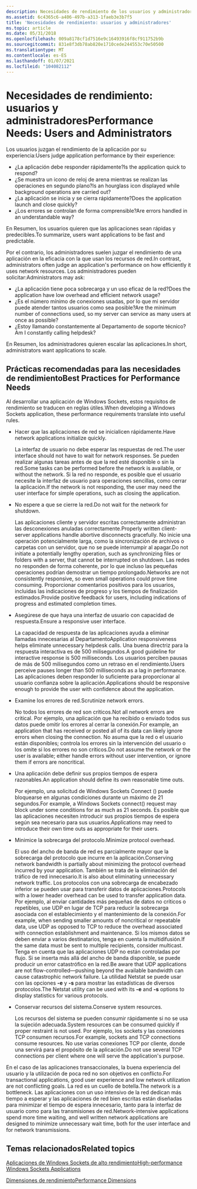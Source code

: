 ```yaml
---
description: Necesidades de rendimiento de los usuarios y administradores con aplicaciones de Windows Sockets (Winsock).
ms.assetid: 6c4365c6-a406-497b-a313-1faeb3e3b7f5
title: 'Necesidades de rendimiento: usuarios y administradores'
ms.topic: article
ms.date: 05/31/2018
ms.openlocfilehash: 009a8178cf1d7516e9c16493916f8cf911752b9b
ms.sourcegitcommit: 831e8f3db78ab820e1710cede244553c70e50500
ms.translationtype: MT
ms.contentlocale: es-ES
ms.lasthandoff: 01/07/2021
ms.locfileid: "104082112"
---
```

# <a name="performance-needs-users-and-administrators"></a><span data-ttu-id="2d838-103">Necesidades de rendimiento: usuarios y administradores</span><span class="sxs-lookup"><span data-stu-id="2d838-103">Performance Needs: Users and Administrators</span></span>

<span data-ttu-id="2d838-104">Los usuarios juzgan el rendimiento de la aplicación por su experiencia:</span><span class="sxs-lookup"><span data-stu-id="2d838-104">Users judge application performance by their experience:</span></span>

-   <span data-ttu-id="2d838-105">¿La aplicación debe responder rápidamente?</span><span class="sxs-lookup"><span data-stu-id="2d838-105">Is the application quick to respond?</span></span>
-   <span data-ttu-id="2d838-106">¿Se muestra un icono de reloj de arena mientras se realizan las operaciones en segundo plano?</span><span class="sxs-lookup"><span data-stu-id="2d838-106">Is an hourglass icon displayed while background operations are carried out?</span></span>
-   <span data-ttu-id="2d838-107">¿La aplicación se inicia y se cierra rápidamente?</span><span class="sxs-lookup"><span data-stu-id="2d838-107">Does the application launch and close quickly?</span></span>
-   <span data-ttu-id="2d838-108">¿Los errores se controlan de forma comprensible?</span><span class="sxs-lookup"><span data-stu-id="2d838-108">Are errors handled in an understandable way?</span></span>

<span data-ttu-id="2d838-109">En Resumen, los usuarios quieren que las aplicaciones sean rápidas y predecibles.</span><span class="sxs-lookup"><span data-stu-id="2d838-109">To summarize, users want applications to be fast and predictable.</span></span>

<span data-ttu-id="2d838-110">Por el contrario, los administradores suelen juzgar el rendimiento de una aplicación en la eficacia con la que usan los recursos de red.</span><span class="sxs-lookup"><span data-stu-id="2d838-110">In contrast, administrators often judge an application's performance on how efficiently it uses network resources.</span></span> <span data-ttu-id="2d838-111">Los administradores pueden solicitar:</span><span class="sxs-lookup"><span data-stu-id="2d838-111">Administrators may ask:</span></span>

-   <span data-ttu-id="2d838-112">¿La aplicación tiene poca sobrecarga y un uso eficaz de la red?</span><span class="sxs-lookup"><span data-stu-id="2d838-112">Does the application have low overhead and efficient network usage?</span></span>
-   <span data-ttu-id="2d838-113">¿Es el número mínimo de conexiones usadas, por lo que mi servidor puede atender tantos usuarios como sea posible?</span><span class="sxs-lookup"><span data-stu-id="2d838-113">Are the minimum number of connections used, so my server can service as many users at once as possible?</span></span>
-   <span data-ttu-id="2d838-114">¿Estoy llamando constantemente al Departamento de soporte técnico?</span><span class="sxs-lookup"><span data-stu-id="2d838-114">Am I constantly calling helpdesk?</span></span>

<span data-ttu-id="2d838-115">En Resumen, los administradores quieren escalar las aplicaciones.</span><span class="sxs-lookup"><span data-stu-id="2d838-115">In short, administrators want applications to scale.</span></span>

## <a name="best-practices-for-performance-needs"></a><span data-ttu-id="2d838-116">Prácticas recomendadas para las necesidades de rendimiento</span><span class="sxs-lookup"><span data-stu-id="2d838-116">Best Practices for Performance Needs</span></span>

<span data-ttu-id="2d838-117">Al desarrollar una aplicación de Windows Sockets, estos requisitos de rendimiento se traducen en reglas útiles.</span><span class="sxs-lookup"><span data-stu-id="2d838-117">When developing a Windows Sockets application, these performance requirements translate into useful rules.</span></span>

-   <span data-ttu-id="2d838-118">Hacer que las aplicaciones de red se inicialicen rápidamente.</span><span class="sxs-lookup"><span data-stu-id="2d838-118">Have network applications initialize quickly.</span></span>

    <span data-ttu-id="2d838-119">La interfaz de usuario no debe esperar las respuestas de red.</span><span class="sxs-lookup"><span data-stu-id="2d838-119">The user interface should not have to wait for network responses.</span></span> <span data-ttu-id="2d838-120">Se pueden realizar algunas tareas antes de que la red esté disponible o sin la red.</span><span class="sxs-lookup"><span data-stu-id="2d838-120">Some tasks can be performed before the network is available, or without the network.</span></span> <span data-ttu-id="2d838-121">Si la red no responde, es posible que el usuario necesite la interfaz de usuario para operaciones sencillas, como cerrar la aplicación.</span><span class="sxs-lookup"><span data-stu-id="2d838-121">If the network is not responding, the user may need the user interface for simple operations, such as closing the application.</span></span>

-   <span data-ttu-id="2d838-122">No espere a que se cierre la red.</span><span class="sxs-lookup"><span data-stu-id="2d838-122">Do not wait for the network for shutdown.</span></span>

    <span data-ttu-id="2d838-123">Las aplicaciones cliente y servidor escritas correctamente administran las desconexiones anuladas correctamente.</span><span class="sxs-lookup"><span data-stu-id="2d838-123">Properly written client-server applications handle abortive disconnects gracefully.</span></span> <span data-ttu-id="2d838-124">No inicie una operación potencialmente larga, como la sincronización de archivos o carpetas con un servidor, que no se puede interrumpir al apagar.</span><span class="sxs-lookup"><span data-stu-id="2d838-124">Do not initiate a potentially lengthy operation, such as synchronizing files or folders with a server, that cannot be interrupted on shutdown.</span></span> <span data-ttu-id="2d838-125">Las redes no responden de forma coherente, por lo que incluso las pequeñas operaciones podrían demostrar un tiempo prolongado.</span><span class="sxs-lookup"><span data-stu-id="2d838-125">Networks are not consistently responsive, so even small operations could prove time consuming.</span></span> <span data-ttu-id="2d838-126">Proporcionar comentarios positivos para los usuarios, incluidas las indicaciones de progreso y los tiempos de finalización estimados.</span><span class="sxs-lookup"><span data-stu-id="2d838-126">Provide positive feedback for users, including indications of progress and estimated completion times.</span></span>

-   <span data-ttu-id="2d838-127">Asegúrese de que haya una interfaz de usuario con capacidad de respuesta.</span><span class="sxs-lookup"><span data-stu-id="2d838-127">Ensure a responsive user interface.</span></span>

    <span data-ttu-id="2d838-128">La capacidad de respuesta de las aplicaciones ayuda a eliminar llamadas innecesarias al Departamento</span><span class="sxs-lookup"><span data-stu-id="2d838-128">Application responsiveness helps eliminate unnecessary helpdesk calls.</span></span> <span data-ttu-id="2d838-129">Una buena directriz para la respuesta interactiva es de 500 milisegundos.</span><span class="sxs-lookup"><span data-stu-id="2d838-129">A good guideline for interactive response is 500 milliseconds.</span></span> <span data-ttu-id="2d838-130">Los usuarios perciben pausas de más de 500 milisegundos como un retraso en el rendimiento.</span><span class="sxs-lookup"><span data-stu-id="2d838-130">Users perceive pauses longer than 500 milliseconds as a lag in performance.</span></span> <span data-ttu-id="2d838-131">Las aplicaciones deben responder lo suficiente para proporcionar al usuario confianza sobre la aplicación.</span><span class="sxs-lookup"><span data-stu-id="2d838-131">Applications should be responsive enough to provide the user with confidence about the application.</span></span>

-   <span data-ttu-id="2d838-132">Examine los errores de red.</span><span class="sxs-lookup"><span data-stu-id="2d838-132">Scrutinize network errors.</span></span>

    <span data-ttu-id="2d838-133">No todos los errores de red son críticos.</span><span class="sxs-lookup"><span data-stu-id="2d838-133">Not all network errors are critical.</span></span> <span data-ttu-id="2d838-134">Por ejemplo, una aplicación que ha recibido o enviado todos sus datos puede omitir los errores al cerrar la conexión.</span><span class="sxs-lookup"><span data-stu-id="2d838-134">For example, an application that has received or posted all of its data can likely ignore errors when closing the connection.</span></span> <span data-ttu-id="2d838-135">No asuma que la red o el usuario están disponibles; controla los errores sin la intervención del usuario o los omite si los errores no son críticos.</span><span class="sxs-lookup"><span data-stu-id="2d838-135">Do not assume the network or the user is available; either handle errors without user intervention, or ignore them if errors are noncritical.</span></span>

-   <span data-ttu-id="2d838-136">Una aplicación debe definir sus propios tiempos de espera razonables.</span><span class="sxs-lookup"><span data-stu-id="2d838-136">An application should define its own reasonable time outs.</span></span>

    <span data-ttu-id="2d838-137">Por ejemplo, una solicitud de Windows Sockets Connect () puede bloquearse en algunas condiciones durante un máximo de 21 segundos.</span><span class="sxs-lookup"><span data-stu-id="2d838-137">For example, a Windows Sockets connect() request may block under some conditions for as much as 21 seconds.</span></span> <span data-ttu-id="2d838-138">Es posible que las aplicaciones necesiten introducir sus propios tiempos de espera según sea necesario para sus usuarios.</span><span class="sxs-lookup"><span data-stu-id="2d838-138">Applications may need to introduce their own time outs as appropriate for their users.</span></span>

-   <span data-ttu-id="2d838-139">Minimice la sobrecarga del protocolo.</span><span class="sxs-lookup"><span data-stu-id="2d838-139">Minimize protocol overhead.</span></span>

    <span data-ttu-id="2d838-140">El uso del ancho de banda de red es parcialmente mayor que la sobrecarga del protocolo que incurre en la aplicación.</span><span class="sxs-lookup"><span data-stu-id="2d838-140">Conserving network bandwidth is partially about minimizing the protocol overhead incurred by your application.</span></span> <span data-ttu-id="2d838-141">También se trata de la eliminación del tráfico de red innecesario.</span><span class="sxs-lookup"><span data-stu-id="2d838-141">It is also about eliminating unnecessary network traffic.</span></span> <span data-ttu-id="2d838-142">Los protocolos con una sobrecarga de encabezado inferior se pueden usar para transferir datos de aplicaciones.</span><span class="sxs-lookup"><span data-stu-id="2d838-142">Protocols with a lower header overhead can be used to transfer application data.</span></span> <span data-ttu-id="2d838-143">Por ejemplo, al enviar cantidades más pequeñas de datos no críticos o repetibles, use UDP en lugar de TCP para reducir la sobrecarga asociada con el establecimiento y el mantenimiento de la conexión.</span><span class="sxs-lookup"><span data-stu-id="2d838-143">For example, when sending smaller amounts of noncritical or repeatable data, use UDP as opposed to TCP to reduce the overhead associated with connection establishment and maintenance.</span></span> <span data-ttu-id="2d838-144">Si los mismos datos se deben enviar a varios destinatarios, tenga en cuenta la multidifusión.</span><span class="sxs-lookup"><span data-stu-id="2d838-144">If the same data must be sent to multiple recipients, consider multicast.</span></span> <span data-ttu-id="2d838-145">Tenga en cuenta que las aplicaciones UDP no están controladas por flujo. Si se inserta más allá del ancho de banda disponible, se puede producir un error catastrófico en la red.</span><span class="sxs-lookup"><span data-stu-id="2d838-145">Be aware that UDP applications are not flow-controlled—pushing beyond the available bandwidth can cause catastrophic network failure.</span></span> <span data-ttu-id="2d838-146">La utilidad Netstat se puede usar con las opciones **-e** y **-s** para mostrar las estadísticas de diversos protocolos.</span><span class="sxs-lookup"><span data-stu-id="2d838-146">The Netstat utility can be used with its **-e** and **-s** options to display statistics for various protocols.</span></span>

-   <span data-ttu-id="2d838-147">Conservar recursos del sistema.</span><span class="sxs-lookup"><span data-stu-id="2d838-147">Conserve system resources.</span></span>

    <span data-ttu-id="2d838-148">Los recursos del sistema se pueden consumir rápidamente si no se usa la sujeción adecuada.</span><span class="sxs-lookup"><span data-stu-id="2d838-148">System resources can be consumed quickly if proper restraint is not used.</span></span> <span data-ttu-id="2d838-149">Por ejemplo, los sockets y las conexiones TCP consumen recursos.</span><span class="sxs-lookup"><span data-stu-id="2d838-149">For example, sockets and TCP connections consume resources.</span></span> <span data-ttu-id="2d838-150">No use varias conexiones TCP por cliente, donde una servirá para el propósito de la aplicación.</span><span class="sxs-lookup"><span data-stu-id="2d838-150">Do not use several TCP connections per client where one will serve the application's purpose.</span></span>

<span data-ttu-id="2d838-151">En el caso de las aplicaciones transaccionales, la buena experiencia del usuario y la utilización de poca red no son objetivos en conflicto.</span><span class="sxs-lookup"><span data-stu-id="2d838-151">For transactional applications, good user experience and low network utilization are not conflicting goals.</span></span> <span data-ttu-id="2d838-152">La red es un cuello de botella.</span><span class="sxs-lookup"><span data-stu-id="2d838-152">The network is a bottleneck.</span></span> <span data-ttu-id="2d838-153">Las aplicaciones con un uso intensivo de la red dedican más tiempo a esperar y las aplicaciones de red bien escritas están diseñadas para minimizar el tiempo de espera innecesario, tanto para la interfaz de usuario como para las transmisiones de red.</span><span class="sxs-lookup"><span data-stu-id="2d838-153">Network-intensive applications spend more time waiting, and well written network applications are designed to minimize unnecessary wait time, both for the user interface and for network transmissions.</span></span>

## <a name="related-topics"></a><span data-ttu-id="2d838-154">Temas relacionados</span><span class="sxs-lookup"><span data-stu-id="2d838-154">Related topics</span></span>

<dl> <dt>

[<span data-ttu-id="2d838-155">Aplicaciones de Windows Sockets de alto rendimiento</span><span class="sxs-lookup"><span data-stu-id="2d838-155">High-performance Windows Sockets Applications</span></span>](high-performance-windows-sockets-applications-2.md)
</dt> <dt>

[<span data-ttu-id="2d838-156">Dimensiones de rendimiento</span><span class="sxs-lookup"><span data-stu-id="2d838-156">Performance Dimensions</span></span>](performance-dimensions-2.md)
</dt> </dl>

 

 



